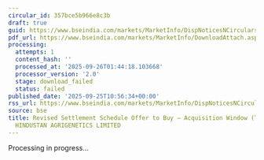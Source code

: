 ```yaml
---
circular_id: 357bce5b966e8c3b
draft: true
guid: https://www.bseindia.com/markets/MarketInfo/DispNoticesNCirculars.aspx?Noticeid={7C929258-20D0-4210-93E8-86A0EF438FC8}&noticeno=20250925-13&dt=09/25/2025&icount=13&totcount=65&flag=0
pdf_url: https://www.bseindia.com/markets/MarketInfo/DownloadAttach.aspx?id=20250925-13&attachedId=
processing:
  attempts: 1
  content_hash: ''
  processed_at: '2025-09-26T01:44:18.103668'
  processor_version: '2.0'
  stage: download_failed
  status: failed
published_date: '2025-09-25T10:56:34+00:00'
rss_url: https://www.bseindia.com/markets/MarketInfo/DispNoticesNCirculars.aspx?Noticeid={7C929258-20D0-4210-93E8-86A0EF438FC8}&noticeno=20250925-13&dt=09/25/2025&icount=13&totcount=65&flag=0
source: bse
title: Revised Settlement Schedule Offer to Buy – Acquisition Window (Takeover) for
  HINDUSTAN AGRIGENETICS LIMITED
---
```


Processing in progress...